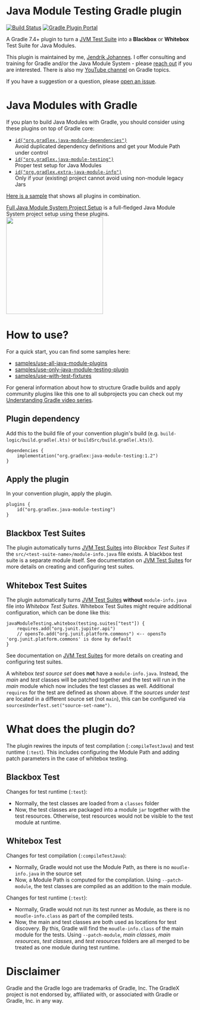 # Java Module Testing Gradle plugin

[![Build Status](https://img.shields.io/endpoint.svg?url=https%3A%2F%2Factions-badge.atrox.dev%2Fgradlex-org%2Fjava-module-testing%2Fbadge%3Fref%3Dmain&style=flat)](https://actions-badge.atrox.dev/gradlex-org/java-module-testing/goto?ref=main)
[![Gradle Plugin Portal](https://img.shields.io/maven-metadata/v?label=Plugin%20Portal&metadataUrl=https%3A%2F%2Fplugins.gradle.org%2Fm2%2Forg%2Fgradlex%2Fjava-module-testing%2Forg.gradlex.java-module-testing.gradle.plugin%2Fmaven-metadata.xml)](https://plugins.gradle.org/plugin/org.gradlex.java-module-testing)

A Gradle 7.4+ plugin to turn a [JVM Test Suite](https://docs.gradle.org/current/userguide/jvm_test_suite_plugin.html#sec:jvm_test_suite_configuration)
into a **Blackbox** or **Whitebox** Test Suite for Java Modules.

This plugin is maintained by me, [Jendrik Johannes](https://github.com/jjohannes).
I offer consulting and training for Gradle and/or the Java Module System - please [reach out](mailto:jendrik.johannes@gmail.com) if you are interested.
There is also my [YouTube channel](https://www.youtube.com/playlist?list=PLWQK2ZdV4Yl2k2OmC_gsjDpdIBTN0qqkE) on Gradle topics.

If you have a suggestion or a question, please [open an issue](https://github.com/gradlex-org/java-module-testing/issues/new).

# Java Modules with Gradle

If you plan to build Java Modules with Gradle, you should consider using these plugins on top of Gradle core:

- [`id("org.gradlex.java-module-dependencies")`](https://github.com/gradlex-org/java-module-dependencies)  
  Avoid duplicated dependency definitions and get your Module Path under control
- [`id("org.gradlex.java-module-testing")`](https://github.com/gradlex-org/java-module-testing)  
  Proper test setup for Java Modules
- [`id("org.gradlex.extra-java-module-info")`](https://github.com/gradlex-org/extra-java-module-info)  
  Only if your (existing) project cannot avoid using non-module legacy Jars

[Here is a sample](https://github.com/gradlex-org/java-module-testing/tree/main/samples/use-all-java-module-plugins)
that shows all plugins in combination.

[Full Java Module System Project Setup](https://github.com/jjohannes/gradle-project-setup-howto/tree/java_module_system) is a full-fledged Java Module System project setup using these plugins.  
[<img src="https://onepiecesoftware.github.io/img/videos/15-3.png" width="260">](https://www.youtube.com/watch?v=uRieSnovlVc&list=PLWQK2ZdV4Yl2k2OmC_gsjDpdIBTN0qqkE)

# How to use?

For a quick start, you can find some samples here:
* [samples/use-all-java-module-plugins](samples/use-all-java-module-plugins)
* [samples/use-only-java-module-testing-plugin](samples/use-only-java-module-testing-plugin)
* [samples/use-with-test-fixtures](samples/use-with-test-fixtures)

For general information about how to structure Gradle builds and apply community plugins like this one to all subprojects
you can check out my [Understanding Gradle video series](https://www.youtube.com/playlist?list=PLWQK2ZdV4Yl2k2OmC_gsjDpdIBTN0qqkE).

## Plugin dependency

Add this to the build file of your convention plugin's build
(e.g. `build-logic/build.gradle(.kts)` or `buildSrc/build.gradle(.kts)`).

```
dependencies {
    implementation("org.gradlex:java-module-testing:1.2")
}
```

## Apply the plugin

In your convention plugin, apply the plugin.

```
plugins {
    id("org.gradlex.java-module-testing")
}
```

## Blackbox Test Suites

The plugin automatically turns [JVM Test Suites](https://docs.gradle.org/current/userguide/jvm_test_suite_plugin.html) into _Blackbox Test Suites_ if the `src/<test-suite-name>/module-info.java` file exists.
A blackbox test suite is a separate module itself.
See documentation on [JVM Test Suites](https://docs.gradle.org/current/userguide/jvm_test_suite_plugin.html#sec:jvm_test_suite_configuration) for more details on creating and configuring test suites.

## Whitebox Test Suites

The plugin automatically turns [JVM Test Suites](https://docs.gradle.org/current/userguide/jvm_test_suite_plugin.html) **without** `module-info.java` file into _Whitebox Test Suites_.
Whitebox Test Suites might require additional configuration, which can be done like this:

```
javaModuleTesting.whitebox(testing.suites["test"]) {
    requires.add("org.junit.jupiter.api")
    // opensTo.add("org.junit.platform.commons") <-- opensTo 'org.junit.platform.commons' is done by default
}
```

See documentation on [JVM Test Suites](https://docs.gradle.org/current/userguide/jvm_test_suite_plugin.html#sec:jvm_test_suite_configuration) for more details on creating and configuring test suites.

A whitebox _test source set_ does **not** have a `module-info.java`.
Instead, the _main_ and _test_ classes will be patched together and the test will run in the _main_ module which now includes the test classes as well.
Additional `requires` for the test are defined as shown above.
If the _sources under test_ are located in a different source set (not `main`), this can be configured via `sourcesUnderTest.set("source-set-name")`.

# What does the plugin do?

The plugin rewires the inputs of test compilation (`:compileTestJava`) and test runtime (`:test`).
This includes configuring the Module Path and adding patch parameters in the case of whitebox testing.

## Blackbox Test

Changes for test runtime (`:test`):
- Normally, the test classes are loaded from a `classes` folder
- Now, the test classes are packaged into a module `jar` together with the test resources. Otherwise, test resources would not be visible to the test module at runtime.

## Whitebox Test

Changes for test compilation (`:compileTestJava`):
- Normally, Gradle would not use the Module Path, as there is no `moudle-info.java` in the source set
- Now, a Module Path is computed for the compilation. 
  Using `--patch-module`, the test classes are compiled as an addition to the main module.

Changes for test runtime (`:test`):
- Normally, Gradle would not run its test runner as Module, as there is no `moudle-info.class` as part of the compiled tests.
- Now, the main and test classes are both used as locations for test discovery.
  By this, Gradle will find the `moudle-info.class` of the main module for the tests.
  Using `--patch-module`, _main classes_, _main resources_, _test classes_, and _test resources_ folders are all merged to be treated as one module during test runtime.

# Disclaimer

Gradle and the Gradle logo are trademarks of Gradle, Inc.
The GradleX project is not endorsed by, affiliated with, or associated with Gradle or Gradle, Inc. in any way.
